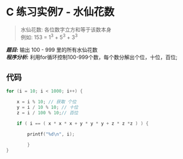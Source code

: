 <!--
  - File Name README.md
  - Version 1.0
  - Author aaron
  - Email wzj020109@163.com
  - Created Time 2022-01-06
-->


# C 练习实例7 - 水仙花数

> 水仙花数: 各位数字立方和等于该数本身 <br>
例如: 153 = 1<sup>3</sup> + 5<sup>3</sup> + 3<sup>3</sup>

***题目:*** 输出 100 - 999 里的所有水仙花数 <br>
***程序分析:*** 利用for循环控制100-999个数，每个数分解出个位，十位，百位;

## 代码
```c
for (i = 10; i < 1000; i++) {

    x = i % 10; // 获取 个位
    y = i / 10 % 10; // 十位
    z = i / 100 % 10;// 百位

    if ( i == ( x * x * x + y * y * y + z * z *z ) ) {

        printf("%d\n", i);

        }
}

```

